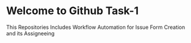 # Welcome to Github Task-1

This Repositories Includes Workflow Automation for Issue Form Creation and its Assigneeing
